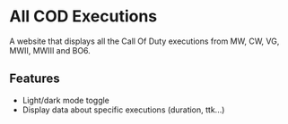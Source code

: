 
# All COD Executions
A website that displays all the Call Of Duty executions from MW, CW, VG, MWII, MWIII and BO6.
## Features

- Light/dark mode toggle
- Display data about specific executions (duration, ttk...)

